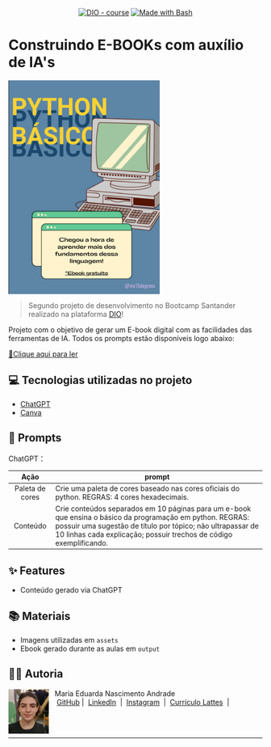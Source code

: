 <p align="center">
    <a href="https://dio.me/"><img src="https://img.shields.io/badge/DIO-Course-28DA77?logo=youtube" alt="DIO - course"></a>
    <a href="https://www.gnu.org/software/bash/" title="Go to Bash homepage"><img src="https://img.shields.io/badge/Prompt-Project-blue?logo=gnu-bash&amp;logoColor=white" alt="Made with Bash"></a>
</p>

# Construindo E-BOOKs com auxílio de IA's

<img 
    align=center 
    margin=10 
    width=300 
    src="assets/capa_ebook.png"
    />

> Segundo projeto de desenvolvimento no Bootcamp Santander realizado na plataforma [DIO](https://dio.me)!

Projeto com o objetivo de gerar um E-book digital com as facilidades das ferramentas de IA. Todos os prompts estão disponíveis logo abaixo:

<a href="output/Ebook Python Básico.pdf" title="View PDF now"> 📕Clique aqui para ler</a>

## 💻 Tecnologias utilizadas no projeto

- [ChatGPT](https://chat.openai.com/) 
- [Canva](https://www.canva.com/)

## 🧠 Prompts

ChatGPT：

|   Ação   | prompt                                                                                                                                                                                                                                                                         |
| :------: | ------------------------------------------------------------------------------------------------------------------------------------------------------------------------------------------------------------------------------------------------------------------------------ |
|  Paleta de cores | Crie uma paleta de cores baseado nas cores oficiais do python. REGRAS: 4 cores hexadecimais.                                                       |
| Conteúdo | Crie conteúdos separados em 10 páginas para um e-book que ensina o básico da programação em python. REGRAS: possuir uma sugestão de título por tópico; não ultrapassar de 10 linhas cada explicação; possuir trechos de código exemplificando.


## ✨ Features

- Conteúdo gerado via ChatGPT


## 📚 Materiais

- Imagens utilizadas em `assets`
- Ebook gerado durante as aulas em `output`

## 👨‍💻 Autoria

<p>
    <img 
      align=left 
      margin=10 
      width=80 
      src="assets/profile.jpg"
    />
    <p>&nbsp&nbsp&nbspMaria Eduarda Nascimento Andrade<br>
    &nbsp&nbsp&nbsp
    <a href="https://github.com/me15degrees">
    GitHub</a>&nbsp;|&nbsp;
    <a href="https://www.linkedin.com/in/maria-eduarda-nascimento-andrade-bb0b86213/">LinkedIn</a>
&nbsp;|&nbsp;
    <a href="https://www.instagram.com/me15degrees/">
    Instagram</a>
&nbsp;|&nbsp;
    <a href="http://lattes.cnpq.br/3152644388678173">
    Currículo Lattes</a>
&nbsp;|&nbsp;</p></p>

</p>
<br/><br/>
<p>

---
